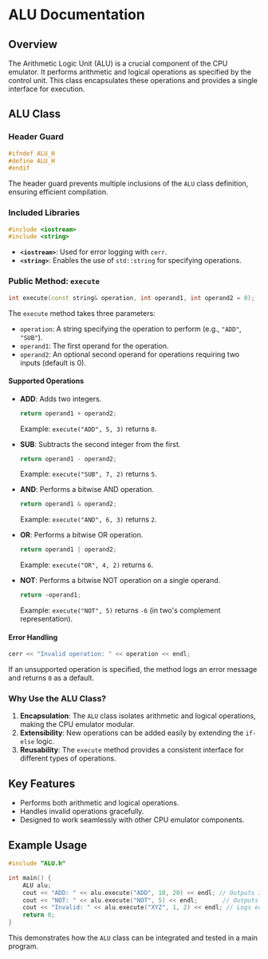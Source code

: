 # ALU Documentation
## Overview
The Arithmetic Logic Unit (ALU) is a crucial component of the CPU emulator. It performs arithmetic and logical operations as specified by the control unit. This class encapsulates these operations and provides a single interface for execution.

## ALU Class
### Header Guard
```cpp
#ifndef ALU_H
#define ALU_H
#endif 
```
The header guard prevents multiple inclusions of the `ALU` class definition, ensuring efficient compilation.

### Included Libraries
```cpp
#include <iostream>
#include <string>
```
- **`<iostream>`**: Used for error logging with `cerr`.
- **`<string>`**: Enables the use of `std::string` for specifying operations.

### Public Method: `execute`
```cpp
int execute(const string& operation, int operand1, int operand2 = 0);
```
The `execute` method takes three parameters:
- `operation`: A string specifying the operation to perform (e.g., `"ADD"`, `"SUB"`).
- `operand1`: The first operand for the operation.
- `operand2`: An optional second operand for operations requiring two inputs (default is 0).

#### Supported Operations
- **ADD**: Adds two integers.
  ```cpp
  return operand1 + operand2;
  ```
  Example: `execute("ADD", 5, 3)` returns `8`.

- **SUB**: Subtracts the second integer from the first.
  ```cpp
  return operand1 - operand2;
  ```
  Example: `execute("SUB", 7, 2)` returns `5`.

- **AND**: Performs a bitwise AND operation.
  ```cpp
  return operand1 & operand2;
  ```
  Example: `execute("AND", 6, 3)` returns `2`.

- **OR**: Performs a bitwise OR operation.
  ```cpp
  return operand1 | operand2;
  ```
  Example: `execute("OR", 4, 2)` returns `6`.

- **NOT**: Performs a bitwise NOT operation on a single operand.
  ```cpp
  return ~operand1;
  ```
  Example: `execute("NOT", 5)` returns `-6` (in two's complement representation).

#### Error Handling
```cpp
cerr << "Invalid operation: " << operation << endl;
```
If an unsupported operation is specified, the method logs an error message and returns `0` as a default.

### Why Use the ALU Class?
1. **Encapsulation**: The `ALU` class isolates arithmetic and logical operations, making the CPU emulator modular.
2. **Extensibility**: New operations can be added easily by extending the `if-else` logic.
3. **Reusability**: The `execute` method provides a consistent interface for different types of operations.

## Key Features
- Performs both arithmetic and logical operations.
- Handles invalid operations gracefully.
- Designed to work seamlessly with other CPU emulator components.

## Example Usage
```cpp
#include "ALU.h"

int main() {
    ALU alu;
    cout << "ADD: " << alu.execute("ADD", 10, 20) << endl; // Outputs 30
    cout << "NOT: " << alu.execute("NOT", 5) << endl;       // Outputs -6
    cout << "Invalid: " << alu.execute("XYZ", 1, 2) << endl; // Logs error
    return 0;
}
```
This demonstrates how the `ALU` class can be integrated and tested in a main program.

